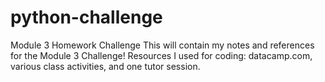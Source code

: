 # python-challenge
Module 3 Homework Challenge
This will contain my notes and references for the Module 3 Challenge!
Resources I used for coding: datacamp.com, various class activities, and one tutor session.
